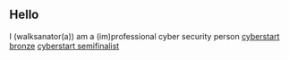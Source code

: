 ## Hello
I (walksanator(a)) am a (im)professional cyber security person
[cyberstart bronze](https://api.badgr.io/public/assertions/Fd2i3lHrTwWZB450l3CZ9w?identity__email=fowl21043%40eduhsd.k12.ca.us)
[cyberstart semifinalist](https://api.badgr.io/public/assertions/skzsfhvITo-CaoW-Vi8jJA?identity__email=fowl21043%40eduhsd.k12.ca.us)